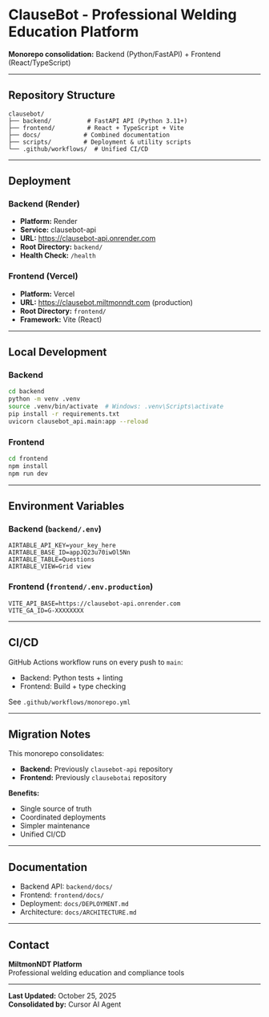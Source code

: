 # ClauseBot - Professional Welding Education Platform

**Monorepo consolidation:** Backend (Python/FastAPI) + Frontend (React/TypeScript)

---

## **Repository Structure**

```
clausebot/
├── backend/          # FastAPI API (Python 3.11+)
├── frontend/         # React + TypeScript + Vite
├── docs/            # Combined documentation
├── scripts/         # Deployment & utility scripts
└── .github/workflows/  # Unified CI/CD
```

---

## **Deployment**

### **Backend (Render)**
- **Platform:** Render
- **Service:** clausebot-api
- **URL:** https://clausebot-api.onrender.com
- **Root Directory:** `backend/`
- **Health Check:** `/health`

### **Frontend (Vercel)**
- **Platform:** Vercel
- **URL:** https://clausebot.miltmonndt.com (production)
- **Root Directory:** `frontend/`
- **Framework:** Vite (React)

---

## **Local Development**

### **Backend**
```bash
cd backend
python -m venv .venv
source .venv/bin/activate  # Windows: .venv\Scripts\activate
pip install -r requirements.txt
uvicorn clausebot_api.main:app --reload
```

### **Frontend**
```bash
cd frontend
npm install
npm run dev
```

---

## **Environment Variables**

### **Backend** (`backend/.env`)
```env
AIRTABLE_API_KEY=your_key_here
AIRTABLE_BASE_ID=appJQ23u70iwOl5Nn
AIRTABLE_TABLE=Questions
AIRTABLE_VIEW=Grid view
```

### **Frontend** (`frontend/.env.production`)
```env
VITE_API_BASE=https://clausebot-api.onrender.com
VITE_GA_ID=G-XXXXXXXX
```

---

## **CI/CD**

GitHub Actions workflow runs on every push to `main`:
- Backend: Python tests + linting
- Frontend: Build + type checking

See `.github/workflows/monorepo.yml`

---

## **Migration Notes**

This monorepo consolidates:
- **Backend:** Previously `clausebot-api` repository
- **Frontend:** Previously `clausebotai` repository

**Benefits:**
- Single source of truth
- Coordinated deployments
- Simpler maintenance
- Unified CI/CD

---

## **Documentation**

- Backend API: `backend/docs/`
- Frontend: `frontend/docs/`
- Deployment: `docs/DEPLOYMENT.md`
- Architecture: `docs/ARCHITECTURE.md`

---

## **Contact**

**MiltmonNDT Platform**  
Professional welding education and compliance tools

---

**Last Updated:** October 25, 2025  
**Consolidated by:** Cursor AI Agent

